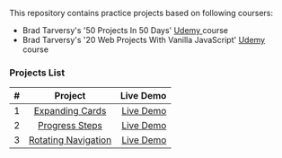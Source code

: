 This repository contains practice projects based on following coursers:

- Brad Tarversy's '50 Projects In 50 Days' [Udemy ](https://www.udemy.com/course/50-projects-50-days/) course
- Brad Tarversy's '20 Web Projects With Vanilla JavaScript' [Udemy](https://www.udemy.com/course/web-projects-with-vanilla-javascript/) course

### Projects List
| #        | Project           |  Live Demo  |
| ------------- |:-------------:| -----:|
| 1      | [Expanding Cards](https://github.com/andrei-musnikov/50p50d/tree/master/01_expanding_cards) | [Live Demo](https://expanding-cards-eta.vercel.app/) |
| 2      | [Progress Steps](https://github.com/andrei-musnikov/50p50d/tree/master/02_progress_steps) | [Live Demo](https://progress-steps-one.vercel.app/) |
| 3      | [Rotating Navigation](https://github.com/andrei-musnikov/50p50d/tree/master/03_rotating_navigation) | [Live Demo](https://rotating-nav.vercel.app/) |

